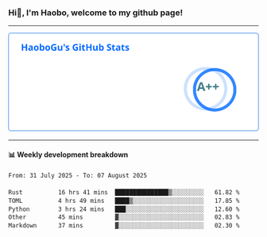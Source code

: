 <!--<h2 align="center"> Hi👋, I'm Haobo, welcome to my github page! </h2>-->
### Hi👋, I'm Haobo, welcome to my github page!
-------

<img href="https://github.com/HaoboGu" src="assets/stats.svg" alt="github stats" /> 

-------

#### 📊 **Weekly development breakdown**
<!--START_SECTION:waka-->

```txt
From: 31 July 2025 - To: 07 August 2025

Rust          16 hrs 41 mins  ███████████████▒░░░░░░░░░   61.82 %
TOML          4 hrs 49 mins   ████▒░░░░░░░░░░░░░░░░░░░░   17.85 %
Python        3 hrs 24 mins   ███░░░░░░░░░░░░░░░░░░░░░░   12.60 %
Other         45 mins         ▓░░░░░░░░░░░░░░░░░░░░░░░░   02.83 %
Markdown      37 mins         ▓░░░░░░░░░░░░░░░░░░░░░░░░   02.30 %
```

<!--END_SECTION:waka-->
<!--
backup url: https://github-readme-status-dusky-ten.vercel.app/api?username=HaoboGu&count_private=true&show_icons=true&theme=transparent&border_color=2f80ed
-->
<!--
**HaoboGu/HaoboGu** is a ✨ _special_ ✨ repository because its `README.md` (this file) appears on your GitHub profile.

Here are some ideas to get you started:

- 🔭 I’m currently working on AI-assisted programming tools
- 🌱 I’m currently learning ...
- 👯 I’m looking to collaborate on ...
- 🤔 I’m looking for help with ...
- 💬 Ask me about ...
- 📫 How to reach me: ...
- 😄 Pronouns: ...
- ⚡ Fun fact: ...
-->
